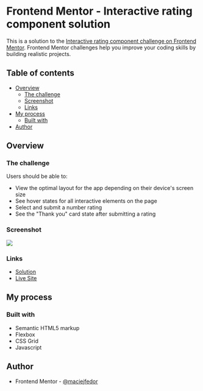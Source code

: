 # Frontend Mentor - Interactive rating component solution

This is a solution to the [Interactive rating component challenge on Frontend Mentor](https://www.frontendmentor.io/challenges/interactive-rating-component-koxpeBUmI). Frontend Mentor challenges help you improve your coding skills by building realistic projects.

## Table of contents

- [Overview](#overview)
  - [The challenge](#the-challenge)
  - [Screenshot](#screenshot)
  - [Links](#links)
- [My process](#my-process)
  - [Built with](#built-with)
- [Author](#author)

## Overview

### The challenge

Users should be able to:

- View the optimal layout for the app depending on their device's screen size
- See hover states for all interactive elements on the page
- Select and submit a number rating
- See the "Thank you" card state after submitting a rating

### Screenshot

![](./screenshot_desktop.png)

### Links

- [Solution](https://github.com/maciejfedor/frontendmentor.io/tree/master/interactive-rating-component-main)
- [Live Site](https://interactive-rating-component-maciej.netlify.app/)

## My process

### Built with

- Semantic HTML5 markup
- Flexbox
- CSS Grid
- Javascript

## Author

- Frontend Mentor - [@maciejfedor](https://www.frontendmentor.io/profile/maciejfedor)

